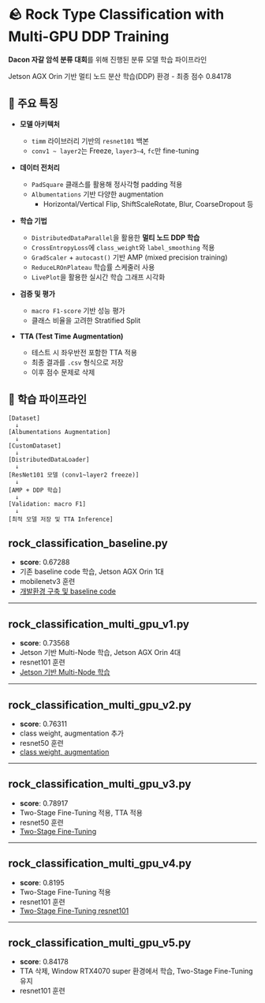 # 🪨 Rock Type Classification with Multi-GPU DDP Training

 **Dacon 자갈 암석 분류 대회**를 위해 진행된 분류 모델 학습 파이프라인
 
Jetson AGX Orin 기반 멀티 노드 분산 학습(DDP) 환경 - 최종 점수 0.84178

## 🚀 주요 특징

- **모델 아키텍처**
  - `timm` 라이브러리 기반의 `resnet101` 백본
  - `conv1 ~ layer2`는 Freeze, `layer3~4`, `fc`만 fine-tuning

- **데이터 전처리**
  - `PadSquare` 클래스를 활용해 정사각형 padding 적용
  - `Albumentations` 기반 다양한 augmentation
    - Horizontal/Vertical Flip, ShiftScaleRotate, Blur, CoarseDropout 등

- **학습 기법**
  - `DistributedDataParallel`을 활용한 **멀티 노드 DDP 학습**
  - `CrossEntropyLoss`에 `class_weight`와 `label_smoothing` 적용
  - `GradScaler` + `autocast()` 기반 AMP (mixed precision training)
  - `ReduceLROnPlateau` 학습률 스케줄러 사용
  - `LivePlot`을 활용한 실시간 학습 그래프 시각화

- **검증 및 평가**
  - `macro F1-score` 기반 성능 평가
  - 클래스 비율을 고려한 Stratified Split

- **TTA (Test Time Augmentation)**
  - 테스트 시 좌우반전 포함한 TTA 적용
  - 최종 결과를 `.csv` 형식으로 저장
  - 이후 점수 문제로 삭제

## 🧩 학습 파이프라인

```text
[Dataset] 
  ↓
[Albumentations Augmentation]
  ↓
[CustomDataset]
  ↓
[DistributedDataLoader]
  ↓
[ResNet101 모델 (conv1~layer2 freeze)]
  ↓
[AMP + DDP 학습]
  ↓
[Validation: macro F1] 
  ↓
[최적 모델 저장 및 TTA Inference]

```


## rock_classification_baseline.py
- **score**: 0.67288  
- 기존 baseline code 학습, Jetson AGX Orin 1대  
- mobilenetv3 훈련  
- [개발환경 구축 및 baseline code](https://cafe.daum.net/SmartRobot/RoVa/2202)

---

## rock_classification_multi_gpu_v1.py
- **score**: 0.73568  
- Jetson 기반 Multi-Node 학습, Jetson AGX Orin 4대  
- resnet101 훈련  
- [Jetson 기반 Multi-Node 학습](https://cafe.daum.net/SmartRobot/RoVa/2206)

---

## rock_classification_multi_gpu_v2.py
- **score**: 0.76311  
- class weight, augmentation 추가  
- resnet50 훈련  
- [class weight, augmentation](https://cafe.daum.net/SmartRobot/RoVa/2216)

---

## rock_classification_multi_gpu_v3.py
- **score**: 0.78917  
- Two-Stage Fine-Tuning 적용, TTA 적용  
- resnet50 훈련  
- [Two-Stage Fine-Tuning](https://cafe.daum.net/SmartRobot/RoVa/2222)

---

## rock_classification_multi_gpu_v4.py
- **score**: 0.8195  
- Two-Stage Fine-Tuning 적용  
- resnet101 훈련  
- [Two-Stage Fine-Tuning resnet101](https://cafe.daum.net/SmartRobot/RoVa/2227)

---

## rock_classification_multi_gpu_v5.py
- **score**: 0.84178  
- TTA 삭제, Window RTX4070 super 환경에서 학습, Two-Stage Fine-Tuning 유지  
- resnet101 훈련  

